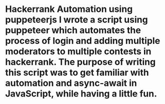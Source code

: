 # Hackerrank Automation using puppeteerjs I wrote a script using puppeteer which automates the process of login and adding multiple moderators to multiple contests in hackerrank. The purpose of writing this script was to get familiar with automation and async-await in JavaScript, while having a little fun.
